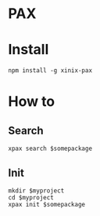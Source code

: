 PAX
===

# Install

```
npm install -g xinix-pax
```

# How to

## Search

```
xpax search $somepackage
```

## Init

```
mkdir $myproject
cd $myproject
xpax init $somepackage
```
